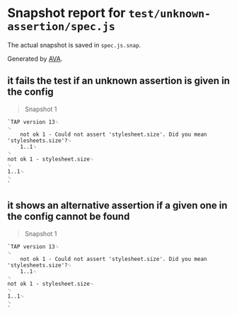 # Snapshot report for `test/unknown-assertion/spec.js`

The actual snapshot is saved in `spec.js.snap`.

Generated by [AVA](https://ava.li).

## it fails the test if an unknown assertion is given in the config

> Snapshot 1

    `TAP version 13␊
    ␊
        not ok 1 - Could not assert 'stylesheet.size'. Did you mean 'stylesheets.size'?␊
        1..1␊
    ␊
    not ok 1 - stylesheet.size␊
    ␊
    1..1␊
    ␊
    `

## it shows an alternative assertion if a given one in the config cannot be found

> Snapshot 1

    `TAP version 13␊
    ␊
        not ok 1 - Could not assert 'stylesheet.size'. Did you mean 'stylesheets.size'?␊
        1..1␊
    ␊
    not ok 1 - stylesheet.size␊
    ␊
    1..1␊
    ␊
    `
